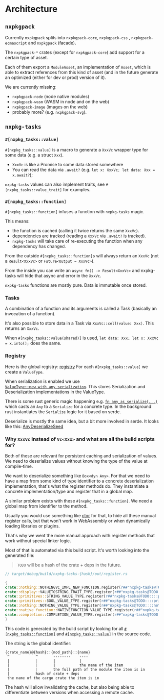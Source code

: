 # Architecture

## `nxpkgpack`

Currently `nxpkgpack` splits into `nxpkgpack-core`, `nxpkgpack-css`
, `nxpkgpack-ecmascript` and `nxpkgpack` (facade).

The `nxpkgpack-*` crates (except for `nxpkgpack-core`) add support for a certain
type of asset.

Each of them export a `ModuleAsset`, an implementation of `Asset`, which is able
to extract references from this kind of asset (and in the future generate an
optimized (either for dev or prod) version of it).

We are currently missing:

- `nxpkgpack-node` (node native modules)
- `nxpkgpack-wasm` (WASM in node and on the web)
- `nxpkgpack-image` (images on the web)
- probably more? (e.g. `nxpkgpack-svg`).

## `nxpkg-tasks`

### `#[nxpkg_tasks::value]`

`#[nxpkg_tasks::value]` is a macro to generate a `XxxVc`
wrapper type for some data (e.g. a struct `Xxx`).

- `XxxVc` is like a Promise to some data stored somewhere
- You can read the data via `.await?`
  (e.g. `let x: XxxVc; let data: Xxx = x.await?`);

`nxpkg-tasks` values can also implement traits,
see `#[nxpkg_tasks::value_trait]` for examples.

### `#[nxpkg_tasks::function]`

`#[nxpkg_tasks::function]` infuses a function with `nxpkg-tasks` magic.

This means:

- the function is cached (calling it twice returns the same `XxxVc`).
- dependencies are tracked (reading a `XxxVc` via `.await?` is tracked).
- `nxpkg-tasks` will take care of re-executing the function when any dependency
  has changed.

From the outside `#[nxpkg_tasks::function]`s will always return an `XxxVc` (not
a `Result<XxxVc>` or `Future<Output = XxxVc>`).

From the inside you can write an `async fn() -> Result<XxxVc>` and nxpkg-tasks
will hide that async and error in the `XxxVc`.

`nxpkg-tasks` functions are mostly pure. Data is immutable once stored.

### Tasks

A combination of a function and its arguments is called a Task (basically an
invocation of a function).

It's also possible to store data in a Task via `XxxVc::cell(value: Xxx)`.
This returns an `XxxVc`.

When `#[nxpkg_tasks::value(shared)]` is
used, `let data: Xxx; let x: XxxVc = x.into();` does the same.

### Registry

Here is the global registry: [registry][]
For each `#[nxpkg_tasks::value]` we create a `ValueType`.

When serialization is enabled we
use [`ValueType::new_with_any_serialization`][new_with_any_serialization].
This stores Serialization and Deserialization implementations in the
ValueType.

There is some rust generic magic happening
e.g. [`fn any_as_serialize(...)`][any_as_serialize] which casts an `Any` to a
`Serialize` for a concrete type.
In the background rust instantiates the `Serialize` logic for it based on serde.

Deserialize is mostly the same idea, but a bit more involved in serde. It
looks like this: [AnyDeserializeSeed][]

### Why `XxxVc` instead of `Vc<Xxx>` and what are all the build scripts for?

Both of these are relevant for persistent caching and serialization of values.
We need to deserialize values without knowing the type of the value at
compile-time.

We want to deserialize something like `Box<dyn Any>`.
For that we need to have a map from some kind of type identifier to a concrete
deserialization implementation, that's what the register methods do.
They instantiate a concrete implementation/type and register that in a global
map.

A similar problem exists with these `#[nxpkg_tasks::function]`. We need a global
map from identifier to the method.

Usually you would use something like [ctor](https://crates.io/crates/ctor) for
that, to hide all these manual register calls, but that won't work in WebAssembly
or when dynamically loading libraries or plugins.

That's why we went the more manual approach with register methods that work
without special linker logic.

Most of that is automated via this build script.
It's worth looking into the generated file:

> `TODO` will be a hash of the crate + deps in the future.

```rust
// target/debug/build/nxpkg-tasks-{hash}/out/register.rs

{
crate::nothing::NOTHINGVC_IMPL_NEW_FUNCTION.register(r##"nxpkg-tasks@TODO::::nothing::NothingVc::new"##);
crate::display::VALUETOSTRING_TRAIT_TYPE.register(r##"nxpkg-tasks@TODO::::display::ValueToString"##);
crate::primitives::STRING_VALUE_TYPE.register(r##"nxpkg-tasks@TODO::::primitives::String"##);
crate::primitives::BOOL_VALUE_TYPE.register(r##"nxpkg-tasks@TODO::::primitives::Bool"##);
crate::nothing::NOTHING_VALUE_TYPE.register(r##"nxpkg-tasks@TODO::::nothing::Nothing"##);
crate::native_function::NATIVEFUNCTION_VALUE_TYPE.register(r##"nxpkg-tasks@TODO::::native_function::NativeFunction"##);
crate::completion::COMPLETION_VALUE_TYPE.register(r##"nxpkg-tasks@TODO::::completion::Completion"##);
}
```

This code is generated by the build script by looking for
all [`#[nxpkg_tasks::function]`](#nxpkg_tasksfunction)
and [`#[nxpkg_tasks::value]`](#nxpkg_tasksvalue) in the source code.

The string is the global identifier:

```
{crate_name}@{hash}::{mod_path}::{name}
 ^            ^       --------    ----
 |            |       |           |
 |            |       |           the name of the item
 |            |       the full path of the module the item is in
 |            hash of crate + deps
 the name of the cargo crate the item is in
```

The hash will allow invalidating the cache, but also being able to differentiate
between versions when accessing a remote cache.

[registry]: https://github.com/nxpkg/nxpkg/blob/678639772cadac8e96b5ccde3c2865678d1263c1/crates/nxpkg-tasks/src/registry.rs
[new_with_any_serialization]: https://github.com/nxpkg/nxpkg/blob/678639772cadac8e96b5ccde3c2865678d1263c1/crates/nxpkg-tasks/src/value_type.rs#L138
[any_as_serialize]: https://github.com/nxpkg/nxpkg/blob/678639772cadac8e96b5ccde3c2865678d1263c1/crates/nxpkg-tasks/src/value_type.rs#L89-L99
[anydeserializeseed]: https://github.com/nxpkg/nxpkg/blob/678639772cadac8e96b5ccde3c2865678d1263c1/crates/nxpkg-tasks/src/magic_any.rs#L174-L207
